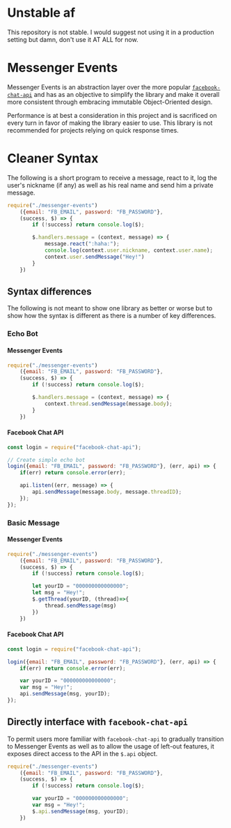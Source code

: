 # Unstable af

This repository is not stable. I would suggest not using it in a production setting but damn, don't use it AT ALL for now.

# Messenger Events

Messenger Events is an abstraction layer over the more popular [`facebook-chat-api`](https://github.com/Schmavery/facebook-chat-api/) and has as an objective to simplify the library and make it overall more consistent through embracing immutable Object-Oriented design.

Performance is at best a consideration in this project and is sacrificed on every turn in favor of making the library easier to use. This library is not recommended for projects relying on quick response times.

# Cleaner Syntax  
The following is a short program to receive a message, react to it, log the user's nickname (if any) as well as his real name and send him a private message.

```js
require("./messenger-events")
    ({email: "FB_EMAIL", password: "FB_PASSWORD"},
    (success, $) => {
        if (!success) return console.log($);

        $.handlers.message = (context, message) => {
            message.react(":haha:");
            console.log(context.user.nickname, context.user.name);
            context.user.sendMessage("Hey!")
        }
    })
```

## Syntax differences  
The following is not meant to show one library as better or worse but to show how the syntax is different as there is a number of key differences.

### Echo Bot
#### Messenger Events

```js
require("./messenger-events")
    ({email: "FB_EMAIL", password: "FB_PASSWORD"},
    (success, $) => {
        if (!success) return console.log($);

        $.handlers.message = (context, message) => {
            context.thread.sendMessage(message.body);
        }
    })
```

#### Facebook Chat API
```js
const login = require("facebook-chat-api");

// Create simple echo bot
login({email: "FB_EMAIL", password: "FB_PASSWORD"}, (err, api) => {
    if(err) return console.error(err);

    api.listen((err, message) => {
        api.sendMessage(message.body, message.threadID);
    });
});
```

### Basic Message
#### Messenger Events

```js
require("./messenger-events")
    ({email: "FB_EMAIL", password: "FB_PASSWORD"},
    (success, $) => {
        if (!success) return console.log($);

        let yourID = "000000000000000";
        let msg = "Hey!";
        $.getThread(yourID, (thread)=>{
            thread.sendMessage(msg)
        })
    })
```

#### Facebook Chat API
```js
const login = require("facebook-chat-api");

login({email: "FB_EMAIL", password: "FB_PASSWORD"}, (err, api) => {
    if(err) return console.error(err);

    var yourID = "000000000000000";
    var msg = "Hey!";
    api.sendMessage(msg, yourID);
});
```

## Directly interface with `facebook-chat-api`

To permit users more familiar with `facebook-chat-api` to gradually transition to Messenger Events as well as to allow the usage of left-out features, it exposes direct access to the API in the `$.api` object.

```js
require("./messenger-events")
    ({email: "FB_EMAIL", password: "FB_PASSWORD"},
    (success, $) => {
        if (!success) return console.log($);

        var yourID = "000000000000000";
        var msg = "Hey!";
        $.api.sendMessage(msg, yourID);
    })
```